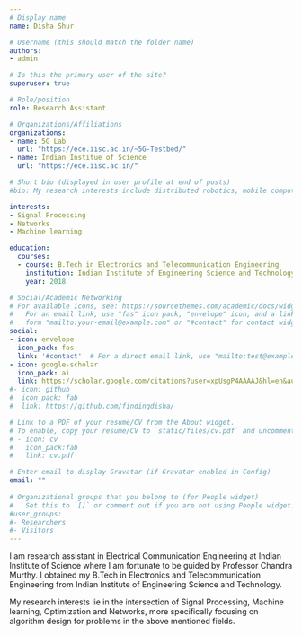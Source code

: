 ```yaml
---
# Display name
name: Disha Shur

# Username (this should match the folder name)
authors:
- admin

# Is this the primary user of the site?
superuser: true

# Role/position
role: Research Assistant

# Organizations/Affiliations
organizations:
- name: 5G Lab
  url: "https://ece.iisc.ac.in/~5G-Testbed/"
- name: Indian Institue of Science
  url: "https://ece.iisc.ac.in/"

# Short bio (displayed in user profile at end of posts)
#bio: My research interests include distributed robotics, mobile computing and programmable matter.

interests:
- Signal Processing
- Networks
- Machine learning

education:
  courses:
  - course: B.Tech in Electronics and Telecommunication Engineering
    institution: Indian Institute of Engineering Science and Technology
    year: 2018

# Social/Academic Networking
# For available icons, see: https://sourcethemes.com/academic/docs/widgets/#icons
#   For an email link, use "fas" icon pack, "envelope" icon, and a link in the
#   form "mailto:your-email@example.com" or "#contact" for contact widget.
social:
- icon: envelope
  icon_pack: fas
  link: '#contact'  # For a direct email link, use "mailto:test@example.org".
- icon: google-scholar
  icon_pack: ai
  link: https://scholar.google.com/citations?user=xpUsgP4AAAAJ&hl=en&authuser=1
#- icon: github
#  icon_pack: fab
#  link: https://github.com/findingdisha/

# Link to a PDF of your resume/CV from the About widget.
# To enable, copy your resume/CV to `static/files/cv.pdf` and uncomment the lines below.  
# - icon: cv
#   icon_pack:fab
#   link: cv.pdf

# Enter email to display Gravatar (if Gravatar enabled in Config)
email: ""
  
# Organizational groups that you belong to (for People widget)
#   Set this to `[]` or comment out if you are not using People widget.  
#user_groups:
#- Researchers
#- Visitors
---
```


I am research assistant in Electrical Communication Engineering at Indian Institute of Science where I am fortunate to be guided by Professor Chandra Murthy. I obtained my B.Tech in Electronics and Telecommunication Engineering from Indian Institute of Engineering Science and Technology.

My research interests lie in the intersection of Signal Processing, Machine learning, Optimization and Networks, more specifically focusing on algorithm design for problems in the above mentioned fields.

